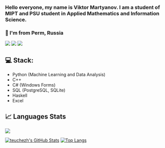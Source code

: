 ### Hello everyone, my name is Viktor Martyanov. I am a student of MIPT and PSU student in Applied Mathematics and Information Science.
### 📍 I'm from Perm, Russia

<a href="https://leetcode.com/Martyanov/"><img src="https://img.shields.io/badge/LeetCode-000000?style=for-the-badge&logo=LeetCode&logoColor=#d16c06"/></a>
<a href="https://t.me/ViktorDiktorGandgubas"><img src="https://img.shields.io/badge/Telegram-2CA5E0?style=for-the-badge&logo=telegram&logoColor=white"/></a>
<a href="https://www.kaggle.com/viktormartyanov"><img src="https://img.shields.io/badge/Kaggle-blue?style=for-the-badge&logo=kaggle&logoColor=white"/></a>

## 💻 Stack:

- Python (Machine Learning and Data Analysis)
- C++ 
- C# (Windows Forms)
- SQL (PostgreSQL, SQLite)
- Haskell
- Excel

## 📈 Languages Stats

![](https://github-profile-summary-cards.vercel.app/api/cards/most-commit-language?username=MartyanovVV&theme=tokyonight&bg)

[![teuchezh's GitHub Stats](https://github-readme-stats.vercel.app/api?username=MartyanovVV&count_private=true&show_icons=true&theme=buefy)](https://github.com/egorlemeilleur)
[![Top Langs](https://github-readme-stats.vercel.app/api/top-langs/?username=MartyanovVV&layout=compact&theme=buefy)](https://github.com/egorlemeilleur)
